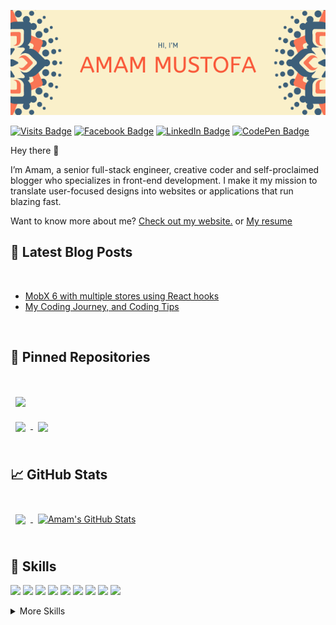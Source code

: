 [![Braydon's GitHub Banner](./github_banner.png)](https://amammustofa.com)

[![Visits Badge](https://badges.pufler.dev/visits/cakasuma/cakasuma)](https://amammustofa.com)
[![Facebook Badge](https://img.shields.io/badge/Facebook-Profile-informational?style=flat&logo=facebook&logoColor=white&color=1CA2F1)](https://www.facebook.com/amam.mustofa)
[![LinkedIn Badge](https://img.shields.io/badge/LinkedIn-Profile-informational?style=flat&logo=linkedin&logoColor=white&color=0D76A8)](https://www.linkedin.com/in/mustofa-ghaleb-amami/)
[![CodePen Badge](https://img.shields.io/badge/CodePen-Profile-informational?style=flat&logo=codepen&logoColor=white&color=black)](https://codepen.io/cakasuma-the-decoder)

Hey there 👋

I’m Amam, a senior full-stack engineer, creative coder and self-proclaimed blogger who specializes in front-end development. I make it my mission to translate user-focused designs into websites or applications that run blazing fast.

Want to know more about me? [Check out my website.](https://amammustofa.com/) or [My resume](https://drive.google.com/file/d/1eHttnQqg3J9Uvv28BvdzSIfOEW8z03Ab/view?usp=sharing)

## 📝 Latest Blog Posts

<br>

<!-- BLOG-POST-LIST:START -->
- [MobX 6 with multiple stores using React hooks](https://dev.to/cakasuma/using-mobx-hooks-with-multiple-stores-in-react-3dk4)
- [My Coding Journey, and Coding Tips](https://dev.to/cakasuma/my-coding-journey-and-coding-tips-268g)
<!-- BLOG-POST-LIST:END -->

<br>

## 📌 Pinned Repositories

<br>

<a href="https://github.com/cakasuma/nodejs_template_auth">
  <img align="center" style="margin:1rem 0.5rem" src="https://github-readme-stats.vercel.app/api/pin/?username=cakasuma&repo=nodejs_template_auth&title_color=ffffff&text_color=c9cacc&icon_color=4AB197&bg_color=1A2B34" />
</a>

<br>

<a href="https://github.com/cakasuma/react_redux_template_auth">
  <img align="center" style="margin:0.5rem" src="https://github-readme-stats.vercel.app/api/pin/?username=cakasuma&repo=react_redux_template_auth&title_color=ffffff&text_color=c9cacc&icon_color=4AB197&bg_color=1A2B34" />
</a>

<a href="https://github.com/cakasuma/Hotel_App">
  <img align="center" style="margin:0.5rem" src="https://github-readme-stats.vercel.app/api/pin/?username=cakasuma&repo=Hotel_App&title_color=ffffff&text_color=c9cacc&icon_color=4AB197&bg_color=1A2B34" />
</a>

<br>
<br>

## &#x1f4c8; GitHub Stats

<br>

<a href="https://github.com/cakasuma">
  <img align="center" style="margin:0.5rem" src="https://github-readme-stats.vercel.app/api/top-langs/?username=cakasuma&hide=html,css&title_color=ffffff&text_color=c9cacc&icon_color=4AB197&bg_color=1A2B34" />
</a>

<a href="https://github.com/cakasuma">
  <img align="center" style="margin:0.5rem" src="https://github-readme-stats.vercel.app/api?username=cakasuma&show_icons=true&line_height=27&count_private=true&title_color=ffffff&text_color=c9cacc&icon_color=4AB097&bg_color=1A2B34" alt="Amam's GitHub Stats" />
</a>

<br>
<br>

## 💼 Skills

![](https://img.shields.io/badge/Code-React-informational?style=flat&logo=react&logoColor=white&color=4AB197)
![](https://img.shields.io/badge/Code-Gatsby-informational?style=flat&logo=gatsby&logoColor=white&color=4AB197)
![](https://img.shields.io/badge/Code-JavaScript-informational?style=flat&logo=JavaScript&logoColor=white&color=4AB197)
![](https://img.shields.io/badge/Code-TypeScript-informational?style=flat&logo=TypeScript&logoColor=white&color=4AB197)
![](https://img.shields.io/badge/Code-Java-informational?style=flat&logo=Java&logoColor=white&color=4AB197)
![](https://img.shields.io/badge/Code-CSharp-informational?style=flat&logo=c-sharp&logoColor=white&color=4AB197)
![](https://img.shields.io/badge/Code-.NET-informational?style=flat&logo=.net&logoColor=white&color=4AB197)
![](https://img.shields.io/badge/Code-SwiftUI-informational?style=flat&logo=swift&logoColor=white&color=4AB197)
![](https://img.shields.io/badge/Code-MongoDB-informational?style=flat&logo=MongoDB&logoColor=white&color=4AB197)

<details>
<summary>More Skills</summary>
<br>

![](https://img.shields.io/badge/Style-CSS-informational?style=flat&logo=css3&logoColor=white&color=4AB197)
![](https://img.shields.io/badge/Style-Component-informational?style=flat&logo=styled-components&logoColor=white&color=4AB197)
![](https://img.shields.io/badge/Style-Sass-informational?style=flat&logo=Sass&logoColor=white&color=4AB197)
![](https://img.shields.io/badge/Style-Stylus-informational?style=flat&logo=Stylus&logoColor=white&color=4AB197)

<br>

![](https://img.shields.io/badge/Test-Jest-informational?style=flat&logo=jest&logoColor=white&color=4AB197)
![](https://img.shields.io/badge/Test-Mocha-informational?style=flat&logo=Mocha&logoColor=white&color=4AB197)

<br>

![](https://img.shields.io/badge/Tools-Docker-informational?style=flat&logo=docker&logoColor=white&color=4AB197)
![](https://img.shields.io/badge/Tools-NGINX-informational?style=flat&logo=nginx&logoColor=white&color=4AB197)
![](https://img.shields.io/badge/Tools-Netlify-informational?style=flat&logo=netlify&logoColor=white&color=4AB197)
![](https://img.shields.io/badge/Tools-Actions-informational?style=flat&logo=github-actions&logoColor=white&color=4AB197)
![](https://img.shields.io/badge/Tools-NPM-informational?style=flat&logo=npm&logoColor=white&color=4AB197)
![](https://img.shields.io/badge/Tools-Postman-informational?style=flat&logo=Postman&logoColor=white&color=4AB197)
![](https://img.shields.io/badge/Tools-GitHub-informational?style=flat&logo=GitHub&logoColor=white&color=4AB197)
![](https://img.shields.io/badge/Tools-GitLab-informational?style=flat&logo=GitLab&logoColor=white&color=4AB197)

</details>
